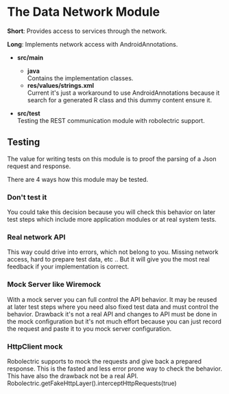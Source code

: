 # The Data Network Module

**Short**: Provides access to services through the network.

**Long**: Implements network access with AndroidAnnotations.

* **src/main**
    * **java** <br>
        Contains the implementation classes.
    * **res/values/strings.xml** <br>
        Current it's just a workaround to use AndroidAnnotations because it search for
        a generated R class and this dummy content ensure it.

* **src/test** <br>
    Testing the REST communication module with robolectric support.

## Testing

The value for writing tests on this module is to proof the parsing of a Json request and response.

There are 4 ways how this module may be tested.

### Don't test it

You could take this decision because you will check this behavior on later test steps
which include more application modules or at real system tests.

### Real network API

This way could drive into errors, which not belong to you. Missing network access, hard to prepare
test data, etc .. But it will give you the most real feedback if your implementation is correct.

### Mock Server like Wiremock

With a mock server you can full control the API behavior. It may be reused at later test
steps where you need also fixed test data and must control the behavior. Drawback it's not a real
API and changes to API must be done in the mock configuration but it's not much effort because you
can just record the request and paste it to you mock server configuration.

### HttpClient mock

Robolectric supports to mock the requests and give back a prepared response. This is the fasted
and less error prone way to check the behavior. This have also the drawback not be a real API.
Robolectric.getFakeHttpLayer().interceptHttpRequests(true)
